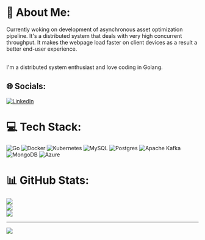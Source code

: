 # 💫 About Me:
Currently woking on development of asynchronous asset optimization pipeline. 
It's a distributed system that deals with very high concurrent throughput. It makes the webpage load faster on client devices as a result a better end-user experience.

<br>I'm a distributed system enthusiast and love coding in Golang.


## 🌐 Socials:
[![LinkedIn](https://img.shields.io/badge/LinkedIn-%230077B5.svg?logo=linkedin&logoColor=white)](https://linkedin.com/in/https://www.linkedin.com/in/oshankkumar/) 

# 💻 Tech Stack:
![Go](https://img.shields.io/badge/go-%2300ADD8.svg?style=for-the-badge&logo=go&logoColor=white) ![Docker](https://img.shields.io/badge/docker-%230db7ed.svg?style=for-the-badge&logo=docker&logoColor=white) ![Kubernetes](https://img.shields.io/badge/kubernetes-%23326ce5.svg?style=for-the-badge&logo=kubernetes&logoColor=white) ![MySQL](https://img.shields.io/badge/mysql-%2300f.svg?style=for-the-badge&logo=mysql&logoColor=white) ![Postgres](https://img.shields.io/badge/postgres-%23316192.svg?style=for-the-badge&logo=postgresql&logoColor=white) ![Apache Kafka](https://img.shields.io/badge/Apache%20Kafka-000?style=for-the-badge&logo=apachekafka) ![MongoDB](https://img.shields.io/badge/MongoDB-%234ea94b.svg?style=for-the-badge&logo=mongodb&logoColor=white) ![Azure](https://img.shields.io/badge/azure-%230072C6.svg?style=for-the-badge&logo=azure-devops&logoColor=white)
# 📊 GitHub Stats:
![](https://github-readme-stats.vercel.app/api?username=oshankkumar&theme=dark&hide_border=false&include_all_commits=true&count_private=true)<br/>
![](https://github-readme-streak-stats.herokuapp.com/?user=oshankkumar&theme=dark&hide_border=false)<br/>
![](https://github-readme-stats.vercel.app/api/top-langs/?username=oshankkumar&theme=dark&hide_border=false&include_all_commits=true&count_private=true&layout=compact)

---
[![](https://visitcount.itsvg.in/api?id=oshankkumar&icon=0&color=0)](https://visitcount.itsvg.in)
